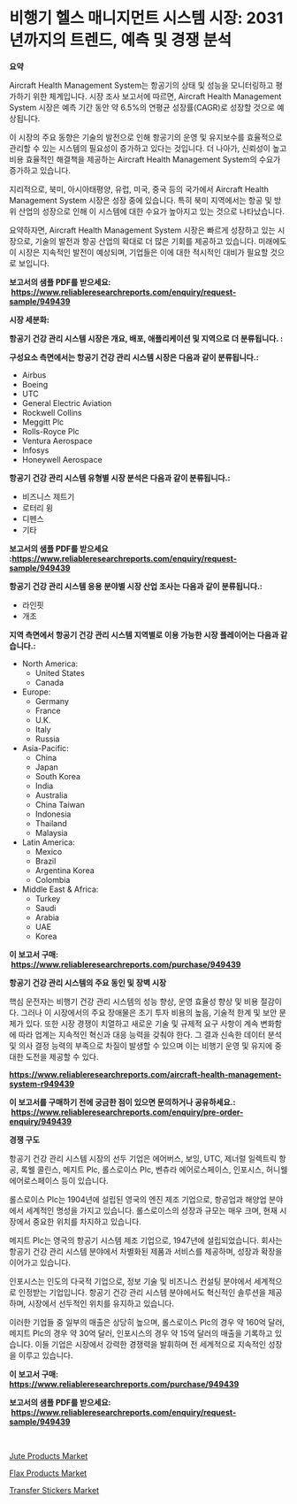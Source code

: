 <p><h1>비행기 헬스 매니지먼트 시스템 시장: 2031년까지의 트렌드, 예측 및 경쟁 분석</h1></p><p><strong>요약</strong></p>
<p><p>Aircraft Health Management System는 항공기의 상태 및 성능을 모니터링하고 평가하기 위한 체계입니다. 시장 조사 보고서에 따르면, Aircraft Health Management System 시장은 예측 기간 동안 약 6.5%의 연평균 성장률(CAGR)로 성장할 것으로 예상됩니다.</p><p>이 시장의 주요 동향은 기술의 발전으로 인해 항공기의 운영 및 유지보수를 효율적으로 관리할 수 있는 시스템의 필요성이 증가하고 있다는 것입니다. 더 나아가, 신뢰성이 높고 비용 효율적인 해결책을 제공하는 Aircraft Health Management System의 수요가 증가하고 있습니다.</p><p>지리적으로, 북미, 아시아태평양, 유럽, 미국, 중국 등의 국가에서 Aircraft Health Management System 시장은 성장 중에 있습니다. 특히 북미 지역에서는 항공 및 방위 산업의 성장으로 인해 이 시스템에 대한 수요가 높아지고 있는 것으로 나타났습니다.</p><p>요약하자면, Aircraft Health Management System 시장은 빠르게 성장하고 있는 시장으로, 기술의 발전과 항공 산업의 확대로 더 많은 기회를 제공하고 있습니다. 미래에도 이 시장은 지속적인 발전이 예상되며, 기업들은 이에 대한 적시적인 대비가 필요할 것으로 보입니다.</p></p>
<p><strong>보고서의 샘플 PDF를 받으세요: &nbsp;<a href="https://www.reliableresearchreports.com/enquiry/request-sample/949439">https://www.reliableresearchreports.com/enquiry/request-sample/949439</a></strong></p>
<p><strong>시장 세분화:</strong></p>
<p><strong> 항공기 건강 관리 시스템 시장은 개요, 배포, 애플리케이션 및 지역으로 더 분류됩니다. :</strong></p>
<p><strong>구성요소 측면에서는 항공기 건강 관리 시스템 시장은 다음과 같이 분류됩니다.:</strong></p>
<p><ul><li>Airbus</li><li>Boeing</li><li>UTC</li><li>General Electric Aviation</li><li>Rockwell Collins</li><li>Meggitt Plc</li><li>Rolls-Royce Plc</li><li>Ventura Aerospace</li><li>Infosys</li><li>Honeywell Aerospace</li></ul></p>
<p><strong> 항공기 건강 관리 시스템 유형별 시장 분석은 다음과 같이 분류됩니다.:</strong></p>
<p><ul><li>비즈니스 제트기</li><li>로터리 윙</li><li>디펜스</li><li>기타</li></ul></p>
<p><strong>보고서의 샘플 PDF를 받으세요 :<a href="https://www.reliableresearchreports.com/enquiry/request-sample/949439">https://www.reliableresearchreports.com/enquiry/request-sample/949439</a></strong></p>
<p><strong> 항공기 건강 관리 시스템 응용 분야별 시장 산업 조사는 다음과 같이 분류됩니다.:</strong></p>
<p><ul><li>라인핏</li><li>개조</li></ul></p>
<p><strong>지역 측면에서 항공기 건강 관리 시스템 지역별로 이용 가능한 시장 플레이어는 다음과 같습니다.:</strong></p>
<p><ul>
    <li>
        North America:
        <ul>
            <li>United States</li>
            <li>Canada</li>
        </ul>
    </li>
    <li>
        Europe:
        <ul>
            <li>Germany</li>
            <li>France</li>
            <li>U.K.</li>
            <li>Italy</li>
            <li>Russia</li>
        </ul>
    </li>
    <li>
        Asia-Pacific:
        <ul>
            <li>China</li>
            <li>Japan</li>
            <li>South Korea</li>
            <li>India</li>
            <li>Australia</li>
            <li>China Taiwan</li>
            <li>Indonesia</li>
            <li>Thailand</li>
            <li>Malaysia</li>
        </ul>
    </li>
    <li>
        Latin America:
        <ul>
            <li>Mexico</li>
            <li>Brazil</li>
            <li>Argentina Korea</li>
            <li>Colombia</li>
        </ul>
    </li>
    <li>
        Middle East & Africa:
        <ul>
            <li>Turkey</li>
            <li>Saudi</li>
            <li>Arabia</li>
            <li>UAE</li>
            <li>Korea</li>
        </ul>
    </li>
    </ul></p>
<p><strong>이 보고서 구매: &nbsp;<a href="https://www.reliableresearchreports.com/purchase/949439">https://www.reliableresearchreports.com/purchase/949439</a></strong></p>
<p><strong>항공기 건강 관리 시스템의 주요 동인 및 장벽 시장</strong></p>
<p><p>핵심 운전자는 비행기 건강 관리 시스템의 성능 향상, 운영 효율성 향상 및 비용 절감이다. 그러나 이 시장에서의 주요 장애물은 초기 투자 비용의 높음, 기술적 한계 및 보안 문제가 있다. 또한 시장 경쟁이 치열하고 새로운 기술 및 규제적 요구 사항이 계속 변화함에 따라 업계는 지속적인 혁신과 대응 능력을 갖춰야 한다. 그 결과 신속한 데이터 분석 및 의사 결정 능력의 부족으로 차질이 발생할 수 있으며 이는 비행기 운영 및 유지에 중대한 도전을 제공할 수 있다.</p></p>
<p><strong><a href="https://www.reliableresearchreports.com/aircraft-health-management-system-r949439">https://www.reliableresearchreports.com/aircraft-health-management-system-r949439</a></strong></p>
<p><strong>이 보고서를 구매하기 전에 궁금한 점이 있으면 문의하거나 공유하세요.: &nbsp;<a href="https://www.reliableresearchreports.com/enquiry/pre-order-enquiry/949439">https://www.reliableresearchreports.com/enquiry/pre-order-enquiry/949439</a></strong></p>
<p><strong>경쟁 구도</strong></p>
<p><p>항공기 건강 관리 시스템 시장의 선두 기업은 에어버스, 보잉, UTC, 제너럴 일렉트릭 항공, 록웰 콜린스, 메지트 Plc, 롤스로이스 Plc, 벤츄라 에어로스페이스, 인포시스, 허니웰 에어로스페이스 등이 있습니다. </p><p>롤스로이스 Plc는 1904년에 설립된 영국의 엔진 제조 기업으로, 항공업과 해양업 분야에서 세계적인 명성을 가지고 있습니다. 롤스로이스의 성장과 규모는 매우 크며, 현재 시장에서 중요한 위치를 차지하고 있습니다. </p><p>메지트 Plc는 영국의 항공기 시스템 제조 기업으로, 1947년에 설립되었습니다. 회사는 항공기 건강 관리 시스템 분야에서 차별화된 제품과 서비스를 제공하며, 성장과 확장을 이어가고 있습니다. </p><p>인포시스는 인도의 다국적 기업으로, 정보 기술 및 비즈니스 컨설팅 분야에서 세계적으로 인정받는 기업입니다. 항공기 건강 관리 시스템 분야에서도 혁신적인 솔루션을 제공하며, 시장에서 선두적인 위치를 유지하고 있습니다. </p><p>이러한 기업들 중 일부의 매출은 상당히 높으며, 롤스로이스 Plc의 경우 약 160억 달러, 메지트 Plc의 경우 약 30억 달러, 인포시스의 경우 약 15억 달러의 매출을 기록하고 있습니다. 이들 기업은 시장에서 강력한 경쟁력을 발휘하며 전 세계적으로 지속적인 성장을 이루고 있습니다.</p></p>
<p><strong>이 보고서 구매: &nbsp; <a href="https://www.reliableresearchreports.com/purchase/949439">https://www.reliableresearchreports.com/purchase/949439</a></strong></p>
<p><strong>보고서의 샘플 PDF를 받으세요: &nbsp;<a href="https://www.reliableresearchreports.com/enquiry/request-sample/949439">https://www.reliableresearchreports.com/enquiry/request-sample/949439</a></strong><strong></strong></p>
<p>&nbsp;</p>
<p><p><a href="https://florentine-yuzu-f42.notion.site/Jute-Products-Market-Growth-Market-Trends-COVID-19-Impact-and-Forecasts-for-period-from-2024-20-5a3f9d19189e439cac885616871871bc">Jute Products Market</a></p><p><a href="https://fuschia-pecorino-a6d.notion.site/Flax-Products-Market-Size-Share-Trends-Analysis-Report-By-Material-By-Type-By-End-user-By-Regi-118870b0d71f4a5aba2d6d7fc4e42a9e">Flax Products Market</a></p><p><a href="https://changeable-paste-463.notion.site/Transfer-Stickers-Market-Size-2024-2031-Global-Industrial-Analysis-Key-Geographical-Regions-Mark-aa362f56cd324b20942c5aa27f45b59b">Transfer Stickers Market</a></p></p>